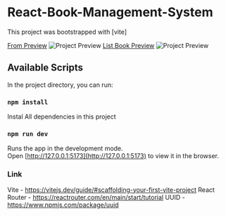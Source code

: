 # React-Book-Management-System
This project was bootstrapped with [vite]

<ins>From Preview</ins>
![Project Preview](src/images/addbook.png)
<ins>List Book Preview</ins>
![Project Preview](src/images/listbook.png)

## Available Scripts

In the project directory, you can run:

### `npm install`

Instal All dependencies in this project

### `npm run dev`

Runs the app in the development mode.<br />
Open [http://127.0.0.1:5173](http://127.0.0.1:5173) to view it in the browser.

### Link

Vite - https://vitejs.dev/guide/#scaffolding-your-first-vite-project
React Router - https://reactrouter.com/en/main/start/tutorial
UUID - https://www.npmjs.com/package/uuid
